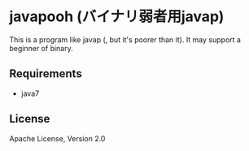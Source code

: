 # javapooh (バイナリ弱者用javap)
This is a program like javap (, but it's poorer than it). It may support a beginner of binary.

## Requirements
* java7

## License
Apache License, Version 2.0
